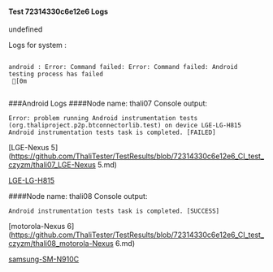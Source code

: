 #### Test 72314330c6e12e6 Logs

undefined

Logs for system : 
```

android : Error: Command failed: Error: Command failed: Android testing process has failed
 [0m


```
###Android Logs
####Node name: thali07
Console output:
```
Error: problem running Android instrumentation tests (org.thaliproject.p2p.btconnectorlib.test) on device LGE-LG-H815 
Android instrumentation tests task is completed. [FAILED]
```
[LGE-Nexus 5](https://github.com/ThaliTester/TestResults/blob/72314330c6e12e6_CI_test_czyzm/thali07_LGE-Nexus 5.md)

[LGE-LG-H815](https://github.com/ThaliTester/TestResults/blob/72314330c6e12e6_CI_test_czyzm/thali07_LGE-LG-H815.md)

####Node name: thali08
Console output:
```
Android instrumentation tests task is completed. [SUCCESS]
```
[motorola-Nexus 6](https://github.com/ThaliTester/TestResults/blob/72314330c6e12e6_CI_test_czyzm/thali08_motorola-Nexus 6.md)

[samsung-SM-N910C](https://github.com/ThaliTester/TestResults/blob/72314330c6e12e6_CI_test_czyzm/thali08_samsung-SM-N910C.md)




